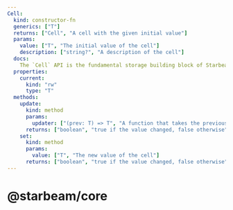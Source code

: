 ```yaml
---
Cell:
  kind: constructor-fn
  generics: ["T"]
  returns: ["Cell", "A cell with the given initial value"]
  params:
    value: ["T", "The initial value of the cell"]
    description: ["string?", "A description of the cell"]
  docs:
    The `Cell` API is the fundamental storage building block of Starbeam.
  properties:
    current:
      kind: "rw"
      type: "T"
  methods:
    update:
      kind: method
      params:
        updater: ["(prev: T) => T", "A function that takes the previous value of the cell and returns the new value"]
      returns: ["boolean", "true if the value changed, false otherwise"]
    set:
      kind: method
      params:
        value: ["T", "The new value of the cell"]
      returns: ["boolean", "true if the value changed, false otherwise"]
---
```


# @starbeam/core

<script setup>
  import Api from './$components/Api.vue';
</script>

<Api />
